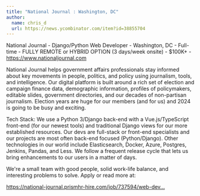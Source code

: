 ```yaml
---
title: "National Journal : Washington, DC"
author:
  name: chris_d
  url: https://news.ycombinator.com/item?id=38855704
---
```

National Journal - Django&#x2F;Python Web Developer - Washington, DC - Full-time - FULLY REMOTE or HYBRID OPTION (3 days&#x2F;week onsite) - $100K+ - <a href="https:&#x2F;&#x2F;www.nationaljournal.com" rel="nofollow">https:&#x2F;&#x2F;www.nationaljournal.com</a>

National Journal helps government affairs professionals stay informed about key movements in people, politics, and policy using journalism, tools, and in­tel­li­gence. Our digital platform is built around a rich set of election and campaign finance data, demographic information, profiles of policymakers, editable slides, government directories, and our decades of non-partisan journalism. Election years are huge for our members (and for us) and 2024 is going to be busy and exciting.

Tech Stack: We use a Python 3&#x2F;Django back-end with a Vue.js&#x2F;TypeScript front-end (for our newest tools) and traditional Django views for our more established resources. Our devs are full-stack or front-end specialists and our projects are most often back-end focused (Python&#x2F;Django). Other technologies in our world include Elasticsearch, Docker, Azure, Postgres, Jenkins, Pandas, and Less. We follow a frequent release cycle that lets us bring enhancements to our users in a matter of days.

We&#x27;re a small team with good people, solid work-life balance, and interesting problems to solve. Apply or read more at:

<a href="https:&#x2F;&#x2F;national-journal.prismhr-hire.com&#x2F;job&#x2F;737594&#x2F;web-developer?s=HackerNews" rel="nofollow">https:&#x2F;&#x2F;national-journal.prismhr-hire.com&#x2F;job&#x2F;737594&#x2F;web-dev...</a>
